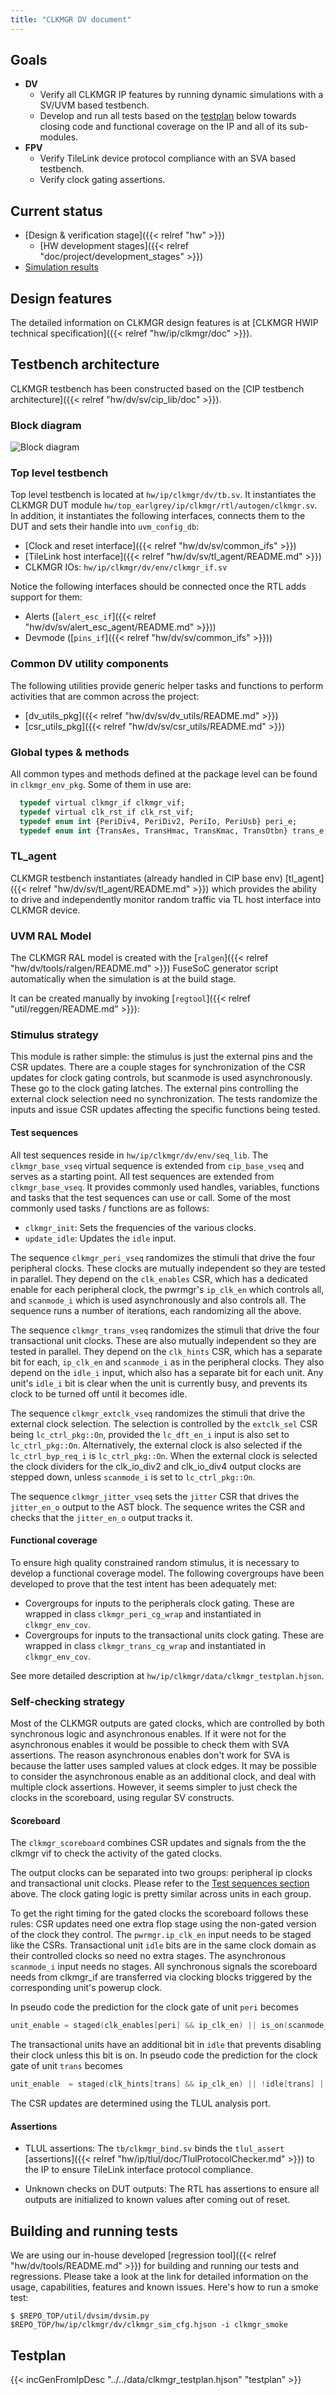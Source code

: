 ```yaml
---
title: "CLKMGR DV document"
---
```


## Goals
* **DV**
  * Verify all CLKMGR IP features by running dynamic simulations with a SV/UVM based testbench.
  * Develop and run all tests based on the [testplan](#testplan) below towards closing code and functional coverage on the IP and all of its sub-modules.
* **FPV**
  * Verify TileLink device protocol compliance with an SVA based testbench.
  * Verify clock gating assertions.

## Current status
* [Design & verification stage]({{< relref "hw" >}})
  * [HW development stages]({{< relref "doc/project/development_stages" >}})
* [Simulation results](https://reports.opentitan.org/hw/ip/clkmgr/dv/latest/results.html)

## Design features
The detailed information on CLKMGR design features is at [CLKMGR HWIP technical specification]({{< relref "hw/ip/clkmgr/doc" >}}).

## Testbench architecture
CLKMGR testbench has been constructed based on the [CIP testbench architecture]({{< relref "hw/dv/sv/cip_lib/doc" >}}).

### Block diagram
![Block diagram](tb.svg)

### Top level testbench
Top level testbench is located at `hw/ip/clkmgr/dv/tb.sv`.
It instantiates the CLKMGR DUT module `hw/top_earlgrey/ip/clkmgr/rtl/autogen/clkmgr.sv`.
In addition, it instantiates the following interfaces, connects them to the DUT and sets their handle into `uvm_config_db`:

* [Clock and reset interface]({{< relref "hw/dv/sv/common_ifs" >}})
* [TileLink host interface]({{< relref "hw/dv/sv/tl_agent/README.md" >}})
* CLKMGR IOs: `hw/ip/clkmgr/dv/env/clkmgr_if.sv`

Notice the following interfaces should be connected once the RTL adds support for them:

* Alerts ([`alert_esc_if`]({{< relref "hw/dv/sv/alert_esc_agent/README.md" >}}))
* Devmode ([`pins_if`]({{< relref "hw/dv/sv/common_ifs" >}}))

### Common DV utility components
The following utilities provide generic helper tasks and functions to perform activities that are common across the project:

* [dv_utils_pkg]({{< relref "hw/dv/sv/dv_utils/README.md" >}})
* [csr_utils_pkg]({{< relref "hw/dv/sv/csr_utils/README.md" >}})

### Global types & methods
All common types and methods defined at the package level can be found in
`clkmgr_env_pkg`. Some of them in use are:

```systemverilog
  typedef virtual clkmgr_if clkmgr_vif;
  typedef virtual clk_rst_if clk_rst_vif;
  typedef enum int {PeriDiv4, PeriDiv2, PeriIo, PeriUsb} peri_e;
  typedef enum int {TransAes, TransHmac, TransKmac, TransOtbn} trans_e;
```
### TL_agent
CLKMGR testbench instantiates (already handled in CIP base env) [tl_agent]({{< relref "hw/dv/sv/tl_agent/README.md" >}}) which provides the ability to drive and independently monitor random traffic via TL host interface into CLKMGR device.

### UVM RAL Model
The CLKMGR RAL model is created with the [`ralgen`]({{< relref "hw/dv/tools/ralgen/README.md" >}}) FuseSoC generator script automatically when the simulation is at the build stage.

It can be created manually by invoking [`regtool`]({{< relref "util/reggen/README.md" >}}):

### Stimulus strategy
This module is rather simple: the stimulus is just the external pins and the CSR updates.
There are a couple stages for synchronization of the CSR updates for clock gating controls, but scanmode is used asynchronously.
These go to the clock gating latches.
The external pins controlling the external clock selection need no synchronization.
The tests randomize the inputs and issue CSR updates affecting the specific functions being tested.

#### Test sequences
All test sequences reside in `hw/ip/clkmgr/dv/env/seq_lib`.
The `clkmgr_base_vseq` virtual sequence is extended from `cip_base_vseq` and serves as a starting point.
All test sequences are extended from `clkmgr_base_vseq`.
It provides commonly used handles, variables, functions and tasks that the test sequences can use or call.
Some of the most commonly used tasks / functions are as follows:
* `clkmgr_init`: Sets the frequencies of the various clocks.
* `update_idle`: Updates the `idle` input.

The sequence `clkmgr_peri_vseq` randomizes the stimuli that drive the four peripheral clocks.
These clocks are mutually independent so they are tested in parallel.
They depend on the `clk_enables` CSR, which has a dedicated enable for each peripheral clock, the pwrmgr's `ip_clk_en` which controls all, and `scanmode_i` which is used asynchronously and also controls all.
The sequence runs a number of iterations, each randomizing all the above.

The sequence `clkmgr_trans_vseq` randomizes the stimuli that drive the four transactional unit clocks.
These are also mutually independent so they are tested in parallel.
They depend on the `clk_hints` CSR, which has a separate bit for each, `ip_clk_en` and `scanmode_i` as in the peripheral clocks.
They also depend on the `idle_i` input, which also has a separate bit for each unit.
Any unit's `idle_i` bit is clear when the unit is currently busy, and prevents its clock to be turned off until it becomes idle.

The sequence `clkmgr_extclk_vseq` randomizes the stimuli that drive the external clock selection.
The selection is controlled by the `extclk_sel` CSR being `lc_ctrl_pkg::On`, provided the `lc_dft_en_i` input is also set to `lc_ctrl_pkg::On`.
Alternatively, the external clock is also selected if the `lc_ctrl_byp_req_i` is `lc_ctrl_pkg::On`.
When the external clock is selected the clock dividers for the clk_io_div2 and clk_io_div4 output clocks are stepped down, unless `scanmode_i` is set to `lc_ctrl_pkg::On`.

The sequence `clkmgr_jitter_vseq` sets the `jitter` CSR that drives the `jitter_en_o` output to the AST block.
The sequence writes the CSR and checks that the `jitter_en_o` output tracks it.

#### Functional coverage
To ensure high quality constrained random stimulus, it is necessary to develop a functional coverage model.
The following covergroups have been developed to prove that the test intent has been adequately met:

* Covergroups for inputs to the peripherals clock gating.
  These are wrapped in class `clkmgr_peri_cg_wrap` and instantiated in `clkmgr_env_cov`.
* Covergroups for inputs to the transactional units clock gating.
  These are wrapped in class `clkmgr_trans_cg_wrap` and instantiated in `clkmgr_env_cov`.

See more detailed description at `hw/ip/clkmgr/data/clkmgr_testplan.hjson`.

### Self-checking strategy
Most of the CLKMGR outputs are gated clocks, which are controlled by both synchronous logic and asynchronous enables.
If it were not for the asynchronous enables it would be possible to check them with SVA assertions.
The reason asynchronous enables don't work for SVA is because the latter uses sampled values at clock edges.
It may be possible to consider the asynchronous enable as an additional clock, and deal with multiple clock assertions.
However, it seems simpler to just check the clocks in the scoreboard, using regular SV constructs.

#### Scoreboard
The `clkmgr_scoreboard` combines CSR updates and signals from the the clkmgr vif to check the activity of the gated clocks.

The output clocks can be separated into two groups: peripheral ip clocks and transactional unit clocks.
Please refer to the [Test sequences section](#test-sequences) above.
The clock gating logic is pretty similar across units in each group.

To get the right timing for the gated clocks the scoreboard follows these rules:
CSR updates need one extra flop stage using the non-gated version of the clock they control.
The `pwrmgr.ip_clk_en` input needs to be staged like the CSRs.
Transactional unit `idle` bits are in the same clock domain as their controlled clocks so need no extra stages.
The asynchronous `scanmode_i` input needs no stages.
All synchronous signals the scoreboard needs from clkmgr_if are transferred via clocking blocks triggered by the corresponding unit's powerup clock.

In pseudo code the prediction for the clock gate of unit `peri` becomes

```verilog
unit_enable = staged(clk_enables[peri] && ip_clk_en) || is_on(scanmode_i)
```

The transactional units have an additional bit in `idle` that prevents disabling their clock unless this bit is on.
In pseudo code the prediction for the clock gate of unit `trans` becomes

```verilog
unit_enable  = staged(clk_hints[trans] && ip_clk_en) || !idle[trans] || is_on(scanmode_i)
```

The CSR updates are determined using the TLUL analysis port.

#### Assertions
* TLUL assertions: The `tb/clkmgr_bind.sv` binds the `tlul_assert` [assertions]({{< relref "hw/ip/tlul/doc/TlulProtocolChecker.md" >}}) to the IP to ensure TileLink interface protocol compliance.

* Unknown checks on DUT outputs: The RTL has assertions to ensure all outputs are initialized to known values after coming out of reset.

## Building and running tests
We are using our in-house developed [regression tool]({{< relref "hw/dv/tools/README.md" >}}) for building and running our tests and regressions.
Please take a look at the link for detailed information on the usage, capabilities, features and known issues.
Here's how to run a smoke test:

```console
$ $REPO_TOP/util/dvsim/dvsim.py $REPO_TOP/hw/ip/clkmgr/dv/clkmgr_sim_cfg.hjson -i clkmgr_smoke
```

## Testplan
{{< incGenFromIpDesc "../../data/clkmgr_testplan.hjson" "testplan" >}}

